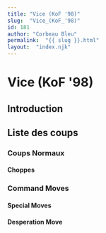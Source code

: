 ```yaml
---
title: "Vice (KoF '98)"
slug:  "Vice_(KoF_'98)"
id: 181
author: "Corbeau Bleu"
permalink:  "{{ slug }}.html"
layout:  "index.njk"
---
```


# Vice (KoF '98)

## Introduction

## Liste des coups

### Coups Normaux

#### Choppes

### Command Moves

#### Special Moves

#### Desperation Move
